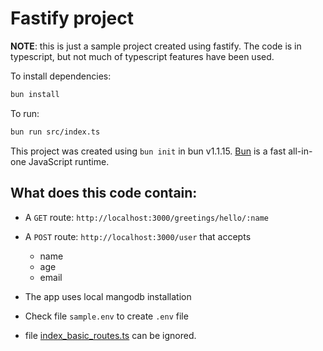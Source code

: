 # Fastify project

**NOTE**: this is just a sample project created using fastify.
The code is in typescript, but not much of typescript features have been used.

To install dependencies:

```bash
bun install
```

To run:

```bash
bun run src/index.ts
```
This project was created using `bun init` in bun v1.1.15. [Bun](https://bun.sh) is a fast all-in-one JavaScript runtime.

## What does this code contain:
- A `GET` route: `http://localhost:3000/greetings/hello/:name`
- A `POST` route: `http://localhost:3000/user` that accepts
    - name
    - age
    - email

- The app uses local mangodb installation
- Check file `sample.env` to create `.env` file
- file [index_basic_routes.ts](src/index_basic_routes.ts) can be ignored.